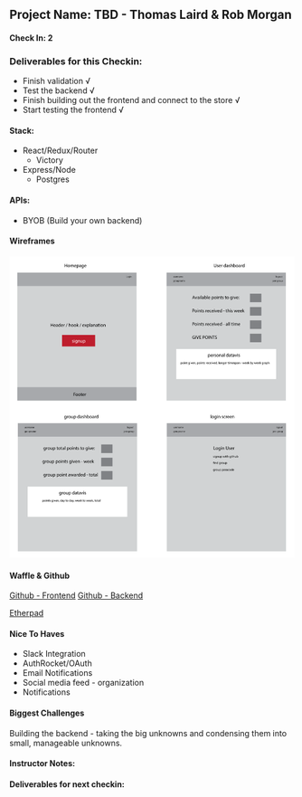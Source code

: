 ## Project Name: TBD - Thomas Laird & Rob Morgan

#### Check In: 2

### Deliverables for this Checkin: 
* Finish validation √
* Test the backend √
* Finish building out the frontend and connect to the store √
* Start testing the frontend √

#### Stack:
* React/Redux/Router
  * Victory
* Express/Node
  * Postgres

#### APIs:
* BYOB (Build your own backend)

#### Wireframes
![initial wireframe](./wireframes/proj-wireframe.png?raw=true)

#### Waffle & Github
[Github - Frontend](https://github.com/t-laird/rt-personalproject)
[Github - Backend](https://github.com/t-laird/rt-personalproject-be)

[Etherpad](https://beta.etherpad.org/p/rt-project-todos)


#### Nice To Haves
* Slack Integration
* AuthRocket/OAuth
* Email Notifications
* Social media feed - organization
* Notifications

#### Biggest Challenges
Building the backend - taking the big unknowns and condensing them into small, manageable unknowns.

#### Instructor Notes:

#### Deliverables for next checkin:
